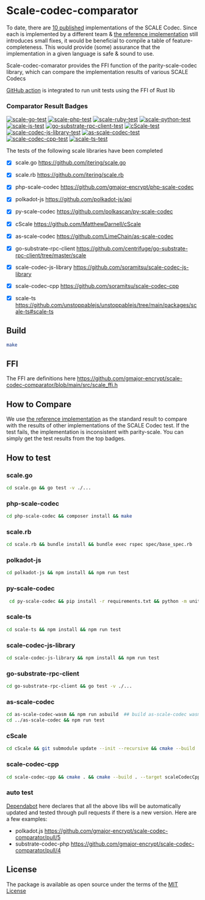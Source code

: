 # Scale-codec-comparator

To date, there are [10 published](https://docs.substrate.io/reference/scale-codec/) implementations of the SCALE Codec. Since each is implemented by a different team & [the reference implementation](https://github.com/paritytech/parity-scale-codec) still introduces small fixes,
it would be beneficial to compile a table of feature-completeness. This would provide (some) assurance that the implementation in a given language is safe & sound to use.

Scale-codec-comarator provides the FFI function of the parity-scale-codec library, which can compare the implementation results of various SCALE Codecs

[GitHub action](https://github.com/gmajor-encrypt/scale-codec-comparator/tree/main/.github/workflows) is integrated to run unit tests using the FFI of Rust lib



### Comparator Result Badges

[![scale-go-test](https://github.com/gmajor-encrypt/scale-codec-comparator/actions/workflows/scale-go.yml/badge.svg)](https://github.com/gmajor-encrypt/scale-codec-comparator/actions/workflows/scale-go.yml)
[![scale-php-test](https://github.com/gmajor-encrypt/scale-codec-comparator/actions/workflows/scale-php.yml/badge.svg)](https://github.com/gmajor-encrypt/scale-codec-comparator/actions/workflows/scale-php.yml)
[![scale-ruby-test](https://github.com/gmajor-encrypt/scale-codec-comparator/actions/workflows/scale-ruby.yml/badge.svg)](https://github.com/gmajor-encrypt/scale-codec-comparator/actions/workflows/scale-ruby.yml)
[![scale-python-test](https://github.com/gmajor-encrypt/scale-codec-comparator/actions/workflows/scale-python.yml/badge.svg)](https://github.com/gmajor-encrypt/scale-codec-comparator/actions/workflows/scale-python.yml)
[![scale-js-test](https://github.com/gmajor-encrypt/scale-codec-comparator/actions/workflows/scale-js.yml/badge.svg?branch=main)](https://github.com/gmajor-encrypt/scale-codec-comparator/actions/workflows/scale-js.yml)
[![go-substrate-rpc-client-test](https://github.com/gmajor-encrypt/scale-codec-comparator/actions/workflows/go-substrate-rpc-client.yml/badge.svg)](https://github.com/gmajor-encrypt/scale-codec-comparator/actions/workflows/go-substrate-rpc-client.yml)
[![cScale-test](https://github.com/gmajor-encrypt/scale-codec-comparator/actions/workflows/cScale.yml/badge.svg)](https://github.com/gmajor-encrypt/scale-codec-comparator/actions/workflows/cScale.yml)
[![scale-codec-js-library-test](https://github.com/gmajor-encrypt/scale-codec-comparator/actions/workflows/scale-codec-js-library.yml/badge.svg)](https://github.com/gmajor-encrypt/scale-codec-comparator/actions/workflows/scale-codec-js-library.yml)
[![as-scale-codec-test](https://github.com/gmajor-encrypt/scale-codec-comparator/actions/workflows/as-scale-codec.yml/badge.svg)](https://github.com/gmajor-encrypt/scale-codec-comparator/actions/workflows/as-scale-codec.yml)
[![scale-codec-cpp-test](https://github.com/gmajor-encrypt/scale-codec-comparator/actions/workflows/scale-codec-cpp.yml/badge.svg)](https://github.com/gmajor-encrypt/scale-codec-comparator/actions/workflows/scale-codec-cpp.yml)
[![scale-ts-test](https://github.com/gmajor-encrypt/scale-codec-comparator/actions/workflows/scale-ts.yml/badge.svg)](https://github.com/gmajor-encrypt/scale-codec-comparator/actions/workflows/scale-ts.yml)

The tests of the following scale libraries have been completed

- [x] scale.go https://github.com/itering/scale.go
- [x] scale.rb https://github.com/itering/scale.rb
- [x] php-scale-codec https://github.com/gmajor-encrypt/php-scale-codec
- [x] polkadot-js https://github.com/polkadot-js/api
- [x] py-scale-codec https://github.com/polkascan/py-scale-codec
- [x] cScale https://github.com/MatthewDarnell/cScale
- [x] as-scale-codec https://github.com/LimeChain/as-scale-codec
- [x] go-substrate-rpc-client https://github.com/centrifuge/go-substrate-rpc-client/tree/master/scale
- [x] scale-codec-js-library https://github.com/soramitsu/scale-codec-js-library
- [x] scale-codec-cpp https://github.com/soramitsu/scale-codec-cpp
- [x] scale-ts https://github.com/unstoppablejs/unstoppablejs/tree/main/packages/scale-ts#scale-ts


## Build

```bash
make
```

## FFI 

The FFI are definitions here https://github.com/gmajor-encrypt/scale-codec-comparator/blob/main/src/scale_ffi.h

## How to Compare

We use [the reference implementation](https://github.com/paritytech/parity-scale-codec) as the standard result to
compare with the results of other implementations of the SCALE Codec test.
If the test fails, the implementation is inconsistent with parity-scale.
You can simply get the test results from the top badges.

## How to test

### scale.go
```bash
cd scale.go && go test -v ./...
```

### php-scale-codec
```bash
cd php-scale-codec && composer install && make
```

### scale.rb
```bash
cd scale.rb && bundle install && bundle exec rspec spec/base_spec.rb
```

### polkadot-js

```bash
cd polkadot-js && npm install && npm run test
```

### py-scale-codec

```bash
 cd py-scale-codec && pip install -r requirements.txt && python -m unittest discover
```

### scale-ts

```bash
cd scale-ts && npm install && npm run test
```

### scale-codec-js-library

```bash
cd scale-codec-js-library && npm install && npm run test
```

### go-substrate-rpc-client
```bash
cd go-substrate-rpc-client && go test -v ./...
```

### as-scale-codec
```bash
cd as-scale-codec-wasm && npm run asbuild  ## build as-scale-codec wasm
cd ../as-scale-codec && npm run test

```

### cScale
```bash
cd cScale && git submodule update --init --recursive && cmake --build . && ./MyProject
```
 

### scale-codec-cpp
```bash
cd scale-codec-cpp && cmake . && cmake --build . --target scaleCodecCpp -j 8 && ./scaleCodecCpp
```

### auto test

[Dependabot](https://github.com/gmajor-encrypt/scale-codec-comparator/blob/main/.github/dependabot.yml)  here declares that all the above libs will be automatically updated and tested through pull requests if there is a new version. Here are a few examples:

* polkadot.js https://github.com/gmajor-encrypt/scale-codec-comparator/pull/5
* substrate-codec-php https://github.com/gmajor-encrypt/scale-codec-comparator/pull/4


## License

The package is available as open source under the terms of the [MIT License](https://opensource.org/licenses/MIT)
